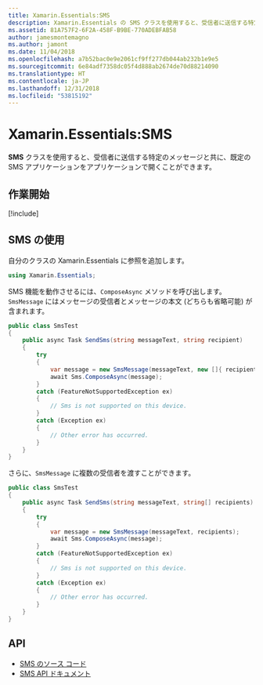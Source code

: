 ```yaml
---
title: Xamarin.Essentials:SMS
description: Xamarin.Essentials の SMS クラスを使用すると、受信者に送信する特定のメッセージと共に、既定の SMS アプリケーションをアプリケーションで開くことができます。
ms.assetid: 81A757F2-6F2A-458F-B9BE-770ADEBFAB58
author: jamesmontemagno
ms.author: jamont
ms.date: 11/04/2018
ms.openlocfilehash: a7b52bac0e9e2061cf9ff277db044ab232b1e9e5
ms.sourcegitcommit: 6e84adf7358dc05f4d888ab2674de70d88214090
ms.translationtype: HT
ms.contentlocale: ja-JP
ms.lasthandoff: 12/31/2018
ms.locfileid: "53815192"
---
```

# <a name="xamarinessentials-sms"></a>Xamarin.Essentials:SMS

**SMS** クラスを使用すると、受信者に送信する特定のメッセージと共に、既定の SMS アプリケーションをアプリケーションで開くことができます。

## <a name="get-started"></a>作業開始

[!include[](~/essentials/includes/get-started.md)]

## <a name="using-sms"></a>SMS の使用

自分のクラスの Xamarin.Essentials に参照を追加します。

```csharp
using Xamarin.Essentials;
```

SMS 機能を動作させるには、`ComposeAsync` メソッドを呼び出します。`SmsMessage` にはメッセージの受信者とメッセージの本文 (どちらも省略可能) が含まれます。

```csharp
public class SmsTest
{
    public async Task SendSms(string messageText, string recipient)
    {
        try
        {
            var message = new SmsMessage(messageText, new []{ recipient });
            await Sms.ComposeAsync(message);
        }
        catch (FeatureNotSupportedException ex)
        {
            // Sms is not supported on this device.
        }
        catch (Exception ex)
        {
            // Other error has occurred.
        }
    }
}
```

さらに、`SmsMessage` に複数の受信者を渡すことができます。

```csharp
public class SmsTest
{
    public async Task SendSms(string messageText, string[] recipients)
    {
        try
        {
            var message = new SmsMessage(messageText, recipients);
            await Sms.ComposeAsync(message);
        }
        catch (FeatureNotSupportedException ex)
        {
            // Sms is not supported on this device.
        }
        catch (Exception ex)
        {
            // Other error has occurred.
        }
    }
}
```

## <a name="api"></a>API

- [SMS のソース コード](https://github.com/xamarin/Essentials/tree/master/Xamarin.Essentials/Sms)
- [SMS API ドキュメント](xref:Xamarin.Essentials.Sms)
